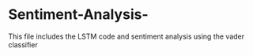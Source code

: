 # Sentiment-Analysis-

This file includes the LSTM code and sentiment analysis using the vader classifier
